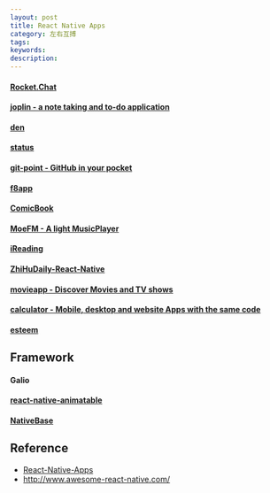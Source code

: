 ```yaml
---
layout: post
title: React Native Apps
category: 左右互搏
tags: 
keywords: 
description: 
---
```


#### [Rocket.Chat](https://github.com/RocketChat/Rocket.Chat)
#### [joplin - a note taking and to-do application](https://github.com/laurent22/joplin)
#### [den](https://github.com/asamiller/den)
#### [status](https://github.com/status-im/status-react/)
#### [git-point - GitHub in your pocket](https://github.com/gitpoint/git-point)


#### [f8app](https://github.com/fbsamples/f8app)

#### [ComicBook](https://github.com/liyuechun/ComicBook)

#### [MoeFM - A light MusicPlayer](https://github.com/codeestX/MoeFM)

#### [iReading](https://github.com/attentiveness/reading)


#### [ZhiHuDaily-React-Native](https://github.com/race604/ZhiHuDaily-React-Native)

#### [movieapp - Discover Movies and TV shows](https://github.com/JuneDomingo/movieapp)

#### [calculator - Mobile, desktop and website Apps with the same code](https://github.com/benoitvallon/react-native-nw-react-calculator)

#### [esteem](https://github.com/esteemapp/esteem-mobile)
## Framework

#### Galio

#### [react-native-animatable](https://github.com/oblador/react-native-animatable)
#### [NativeBase](https://github.com/GeekyAnts/NativeBase)
####
## Reference

* [React-Native-Apps](https://github.com/ReactNativeNews/React-Native-Apps)
* <http://www.awesome-react-native.com/>

